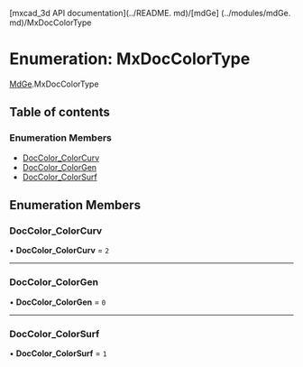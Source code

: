 [mxcad_3d API documentation](../README. md)/[mdGe] (../modules/mdGe. md)/MxDocColorType

# Enumeration: MxDocColorType

[MdGe](../modules/MdGe.md).MxDocColorType

## Table of contents

### Enumeration Members

- [DocColor\_ColorCurv](MdGe.MxDocColorType.md#doccolor_colorcurv)
- [DocColor\_ColorGen](MdGe.MxDocColorType.md#doccolor_colorgen)
- [DocColor\_ColorSurf](MdGe.MxDocColorType.md#doccolor_colorsurf)

## Enumeration Members

### DocColor\_ColorCurv

• **DocColor\_ColorCurv** = ``2``

___

### DocColor\_ColorGen

• **DocColor\_ColorGen** = ``0``

___

### DocColor\_ColorSurf

• **DocColor\_ColorSurf** = ``1``
